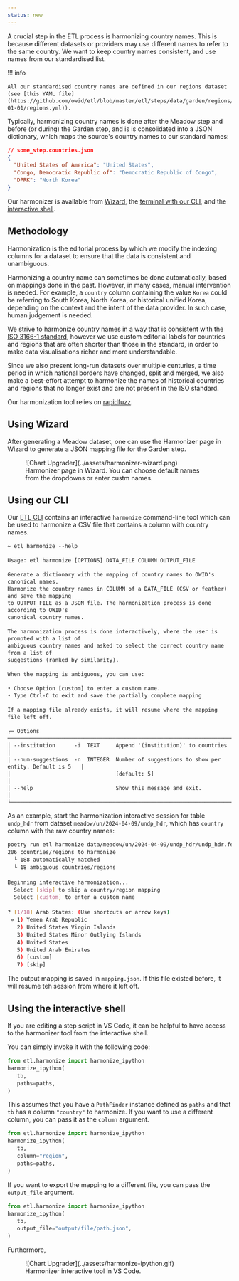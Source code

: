 ```yaml
---
status: new
---
```


A crucial step in the ETL process is harmonizing country names. This is because different datasets or providers may use different names to refer to the same country. We want to keep country names consistent, and use names from our standardised list.

!!! info

    All our standardised country names are defined in our regions dataset (see [this YAML file](https://github.com/owid/etl/blob/master/etl/steps/data/garden/regions/2023-01-01/regions.yml)).

Typically, harmonizing country names is done after the Meadow step and before (or during) the Garden step, and is is consolidated into a JSON dictionary, which maps the source's country names to our standard names:

```json
// some_step.countries.json
{
  "United States of America": "United States",
  "Congo, Democratic Republic of": "Democratic Republic of Congo",
  "DPRK": "North Korea"
}
```

Our harmonizer is available from [Wizard](#using-wizard), the [terminal with our CLI](#using-our-cli), and the [interactive shell](#using-the-interactive-shell).

## Methodology

Harmonization is the editorial process by which we modify the indexing columns for a dataset to ensure that the data is consistent and unambiguous.

Harmonizing a country name can sometimes be done automatically, based on mappings done in the past. However, in many cases, manual intervention is needed. For example, a `country` column containing the value `Korea` could be referring to South Korea, North Korea, or historical unified Korea, depending on the context and the intent of the data provider. In such case, human judgement is needed.

We strive to harmonize country names in a way that is consistent with the [ISO 3166-1 standard](https://en.wikipedia.org/wiki/ISO_3166-1), however we use custom editorial labels for countries and regions that are often shorter than those in the standard, in order to make data visualisations richer and more understandable.

Since we also present long-run datasets over multiple centuries, a time period in which national borders have changed, split and merged, we also make a best-effort attempt to harmonize the names of historical countries and regions that no longer exist and are not present in the ISO standard.

Our harmonization tool relies on [rapidfuzz](https://github.com/rapidfuzz/RapidFuzz).

## Using Wizard

After generating a Meadow dataset, one can use the Harmonizer page in Wizard to generate a JSON mapping file for the Garden step.

<figure markdown="span">
  ![Chart Upgrader](../assets/harmonizer-wizard.png)
  <figcaption>Harmonizer page in Wizard. You can choose default names from the dropdowns or enter custm names.</figcaption>
</figure>

## Using our CLI

Our [ETL CLI](../etl-cli.md) contains an interactive `harmonize` command-line tool which can be used to harmonize a CSV file that contains a column with country names.

```
~ etl harmonize --help

Usage: etl harmonize [OPTIONS] DATA_FILE COLUMN OUTPUT_FILE

Generate a dictionary with the mapping of country names to OWID's canonical names.
Harmonize the country names in COLUMN of a DATA_FILE (CSV or feather) and save the mapping
to OUTPUT_FILE as a JSON file. The harmonization process is done according to OWID's
canonical country names.

The harmonization process is done interactively, where the user is prompted with a list of
ambiguous country names and asked to select the correct country name from a list of
suggestions (ranked by similarity).

When the mapping is ambiguous, you can use:

• Choose Option [custom] to enter a custom name.
• Type Ctrl-C to exit and save the partially complete mapping

If a mapping file already exists, it will resume where the mapping file left off.

╭─ Options ────────────────────────────────────────────────────────────────────────────────╮
│ --institution      -i  TEXT     Append '(institution)' to countries                      │
│ --num-suggestions  -n  INTEGER  Number of suggestions to show per entity. Default is 5   │
│                                 [default: 5]                                             │
│ --help                          Show this message and exit.                              │
╰──────────────────────────────────────────────────────────────────────────────────────────╯
```

As an example, start the harmonization interactive session for table `undp_hdr` from dataset `meadow/un/2024-04-09/undp_hdr`, which has `country` column with the raw country names:

```bash
poetry run etl harmonize data/meadow/un/2024-04-09/undp_hdr/undp_hdr.feather country mapping.json
206 countries/regions to harmonize
  └ 188 automatically matched
  └ 18 ambiguous countries/regions

Beginning interactive harmonization...
  Select [skip] to skip a country/region mapping
  Select [custom] to enter a custom name

? [1/18] Arab States: (Use shortcuts or arrow keys)
 » 1) Yemen Arab Republic
   2) United States Virgin Islands
   3) United States Minor Outlying Islands
   4) United States
   5) United Arab Emirates
   6) [custom]
   7) [skip]
```

The output mapping is saved in `mapping.json`. If this file existed before, it will resume teh session from where it left off.

## Using the interactive shell

If you are editing a step script in VS Code, it can be helpful to have access to the harmonizer tool from the interactive shell.

You can simply invoke it with the following code:

```python
from etl.harmonize import harmonize_ipython
harmonize_ipython(
   tb,
   paths=paths,
)
```

This assumes that you have a `PathFinder` instance defined as `paths` and that `tb` has a column `"country"` to harmonize. If you want to use a different column, you can pass it as the `column` argument.

```python
from etl.harmonize import harmonize_ipython
harmonize_ipython(
   tb,
   column="region",
   paths=paths,
)
```

If you want to export the mapping to a different file, you can pass the `output_file` argument.

```python
from etl.harmonize import harmonize_ipython
harmonize_ipython(
   tb,
   output_file="output/file/path.json",
)
```

Furthermore,

<figure markdown="span">
  ![Chart Upgrader](../assets/harmonize-ipython.gif)
  <figcaption>Harmonizer interactive tool in VS Code.</figcaption>
</figure>
